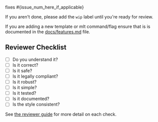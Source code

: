 fixes #{issue_num_here_if_applicable}

If you aren't done, please add the `wip` label until you're ready for review.

If you are adding a new template or mlt command/flag ensure that is is documented in the [docs/features.md](https://github.com/IntelAI/mlt/tree/master/docs/features.md) file.

## Reviewer Checklist

 - [ ] Do you understand it?
 - [ ] Is it correct?
 - [ ] Is it safe?
 - [ ] Is it legally compliant?
 - [ ] Is it robust?
 - [ ] Is it simple?
 - [ ] Is it tested?
 - [ ] Is it documented?
 - [ ] Is the style consistent?

See [the reviewer guide](docs/reviews.md) for more detail on each check.
